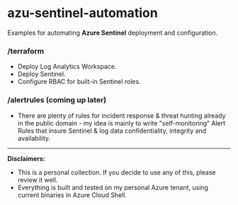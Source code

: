 # azu-sentinel-automation
Examples for automating **Azure Sentinel** deployment and configuration.

### /terraform ###

- Deploy Log Analytics Workspace.
- Deploy Sentinel.
- Configure RBAC for built-in Sentinel roles.

### /alertrules (coming up later) ### 

- There are plenty of rules for incident response & threat hunting already in the public domain - my idea is mainly to write "self-monitoring" Alert Rules that insure Sentinel & log data confidentiality, integrity and availability.

---

**Disclaimers:**
- This is a personal collection. If you decide to use any of this, please review it well. 
- Everything is built and tested on my personal Azure tenant, using current binaries in Azure Cloud Shell.
